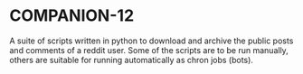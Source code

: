 # COMPANION-12
A suite of scripts written in python to download and archive the public posts and comments of a reddit user. 
Some of the scripts are to be run manually, others are suitable for running automatically as chron jobs (bots).
